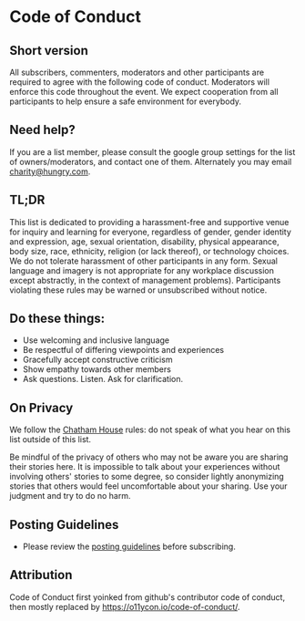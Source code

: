 # Code of Conduct

## Short version

All subscribers, commenters, moderators and other participants are required to agree with the following code of conduct.  Moderators will enforce this code throughout the event.  We expect cooperation from all participants to help ensure a safe environment for everybody.

## Need help?

If you are a list member, please consult the google group settings for the list of   owners/moderators, and contact one of them.  Alternately you may email charity@hungry.com.

## TL;DR

This list is dedicated to providing a harassment-free and supportive venue for inquiry and learning for everyone, regardless of gender, gender identity and expression, age, sexual orientation, disability, physical appearance, body size, race, ethnicity, religion (or lack thereof), or technology choices. We do not tolerate harassment of other participants in any form. Sexual language and imagery is not appropriate for any workplace discussion except abstractly, in the context of management problems).  Participants violating these rules may be warned or unsubscribed without notice.

## Do these things:

* Use welcoming and inclusive language
* Be respectful of differing viewpoints and experiences
* Gracefully accept constructive criticism
* Show empathy towards other members
* Ask questions.  Listen.  Ask for clarification.

## On Privacy

We follow the [Chatham House](https://en.wikipedia.org/wiki/Chatham_House_Rule) rules: do not speak of what you hear on this list outside of this list.  

Be mindful of the privacy of others who may not be aware you are sharing their stories here.  It is impossible to talk about your experiences without involving others' stories to some degree, so consider lightly anonymizing stories that others would feel uncomfortable about your sharing.  Use your judgment and try to do no harm.

## Posting Guidelines

* Please review the [posting guidelines](https://github.com/charity/elegant-puzzle-discuss/new/master) before subscribing.

## Attribution

Code of Conduct first yoinked from github's contributor code of conduct, then mostly replaced by https://o11ycon.io/code-of-conduct/.
